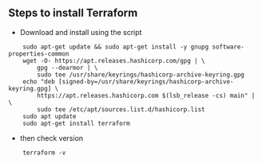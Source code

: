 
## Steps to install Terraform

- Download and install using the script 
```
    sudo apt-get update && sudo apt-get install -y gnupg software-properties-common
    wget -O- https://apt.releases.hashicorp.com/gpg | \
        gpg --dearmor | \
        sudo tee /usr/share/keyrings/hashicorp-archive-keyring.gpg
    echo "deb [signed-by=/usr/share/keyrings/hashicorp-archive-keyring.gpg] \
        https://apt.releases.hashicorp.com $(lsb_release -cs) main" | \
        sudo tee /etc/apt/sources.list.d/hashicorp.list
    sudo apt update
    sudo apt-get install terraform

```

- then check version

```
    terraform -v

```